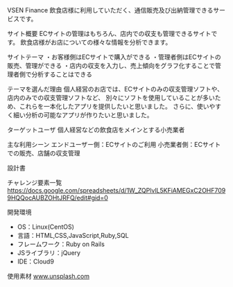 VSEN Finance
飲食店様に利用していただく、通信販売及び出納管理できるサービスです。

サイト概要
ECサイトの管理はもちろん、店内での収支も管理できるサイトです。
飲食店様がお店についての様々な情報を分析できます。

サイトテーマ
・お客様側はECサイトで購入ができる
・管理者側はECサイトの販売、管理ができる
・店内の収支を入力し、売上傾向をグラフ化することで管理者側で分析することはできる

テーマを選んだ理由
個人経営のお店では、ECサイトのみの収支管理ソフトや、店内のみでの収支管理ソフトなど、
別々にソフトを使用していることが多いため、これらを一本化したアプリを提供したいと思いました。
さらに、使いやすく細い分析の可能なアプリが作りたいと思いました。


ターゲットユーザ
個人経営などの飲食店をメインとする小売業者

主な利用シーン
エンドユーザー側：ECサイトのご利用
小売業者側：ECサイトでの販売、店舗の収支管理

設計書


チャレンジ要素一覧
https://docs.google.com/spreadsheets/d/1W_ZQPlvlL5KFiAMEGxC2OHF7099HQQocAUBZOHtJRFQ/edit#gid=0

開発環境
- OS：Linux(CentOS)
- 言語：HTML,CSS,JavaScript,Ruby,SQL
- フレームワーク：Ruby on Rails
- JSライブラリ：jQuery
- IDE：Cloud9

使用素材
www.unsplash.com